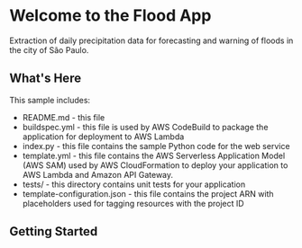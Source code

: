 Welcome to the Flood App 
===================================================================================

Extraction of daily precipitation data for forecasting and warning of floods 
in the city of São Paulo.

What's Here
---------------------------------------------------------------------------------------------------------------------------------------------------------------------

This sample includes:

* README.md - this file
* buildspec.yml - this file is used by AWS CodeBuild to package the application for deployment to AWS Lambda
* index.py - this file contains the sample Python code for the web service
* template.yml - this file contains the AWS Serverless Application Model (AWS SAM) used by AWS CloudFormation to deploy your application to AWS Lambda and Amazon API
  Gateway.
* tests/ - this directory contains unit tests for your application
* template-configuration.json - this file contains the project ARN with placeholders used for tagging resources with the project ID

Getting Started
---------------------------------------------------------------------------------------------------------------------------------------------------------------------

